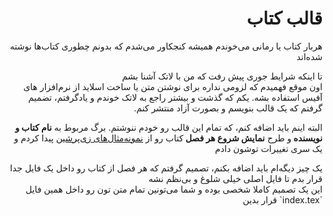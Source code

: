 <div dir="rtl",>
<h1>
قالب کتاب
</h1>

<p>
هربار کتاب یا رمانی می‌خوندم
همیشه کنجکاور می‌شدم که بدونم چطوری کتاب‌ها نوشته شده‌اند
</p>

<p>
تا اینکه شرایط جوری پیش رفت که من با لاتک آشنا بشم </br>
اون موقع فهمیدم که لزومی نداره برای نوشتن متن یا ساخت اسلاید از نرم‌افزار های آفیس استفاده بشه.
یکم که گذشت و بیشتر راجع به لاتک خوندم و یاد‌گرفتم، تضمیم گرفتم که یک قالب بنویسم و بصورت آزاد منتشر کنم.
</p>

<p>
البته اینم باید اضافه کنم، که تمام این قالب رو خودم ننوشتم. برگ مربوط به
<b>
نام کتاب و نویسنده
</b>
و طرح 
<b>
نمایش شروع هر فصل
</b>
کتاب رو از 
<a href="http://parsilatex.com/examples/">نمونه‌مثال‌های زی‌پرشین</a>
پیدا کردم و یک سری تغییرات توشون دادم
</p>

<p>
یک چیز دیگه‌ام باید اضافه بکنم، تصمیم گرفتم که هر فصل از کتاب رو داخل یک فایل جدا قرار بدم
تا فایل اصلی خیلی شلوغ و بی‌نظم نشه </br>
این یک تصمیم کاملا شخصی بوده و شما می‌تونین تمام متن تون رو داخل همین فایل `index.tex`
قرار بدین
</p>
</div>

